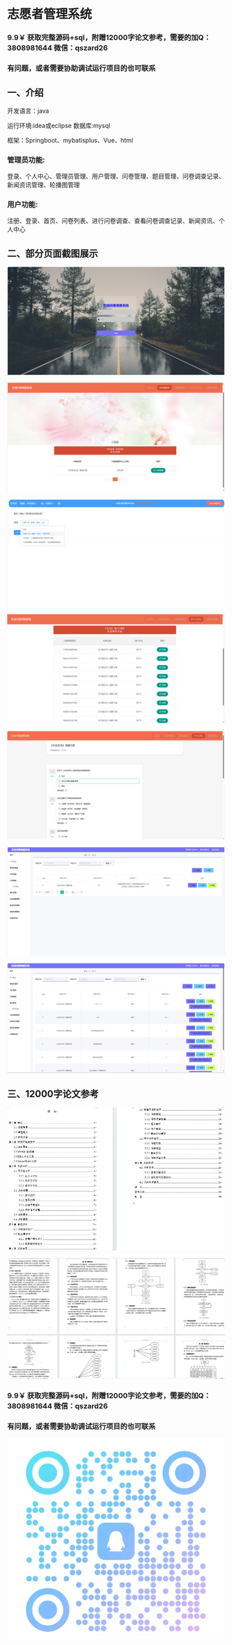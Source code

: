 # 志愿者管理系统

### 9.9￥ 获取完整源码+sql，附赠12000字论文参考，需要的加Q：3808981644 微信：qszard26
### 有问题，或者需要协助调试运行项目的也可联系

## 一、介绍

开发语言：java

运行环境:idea或eclipse 数据库:mysql

框架：Springboot、mybatisplus、Vue、html

### 管理员功能:

登录、个人中心、管理员管理、用户管理、问卷管理、题目管理、问卷调查记录、新闻资讯管理、轮播图管理

### 用户功能:

注册、登录、首页、问卷列表、进行问卷调查、查看问卷调查记录、新闻资讯、个人中心

## 二、部分页面截图展示

![img_7.png](imgs/img_7.png)

![img_3.png](imgs/img_3.png)

![img_4.png](imgs/img_4.png)

![img_5.png](imgs/img_5.png)

![img_6.png](imgs/img_6.png)

![img_8.png](imgs/img_8.png)

![img_9.png](imgs/img_9.png)

## 三、12000字论文参考

![img.png](imgs/img.png)

![img_1.png](imgs/img_1.png)

### 9.9￥ 获取完整源码+sql，附赠12000字论文参考，需要的加Q：3808981644 微信：qszard26
### 有问题，或者需要协助调试运行项目的也可联系

![img_2.png](imgs/img_2.png)

